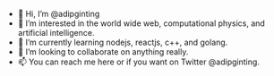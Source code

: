 - 👋 Hi, I’m @adipginting
- 👀 I’m interested in the world wide web, computational physics, and artificial intelligence.
- 🌱 I’m currently learning nodejs, reactjs, c++, and golang.
- 💞️ I’m looking to collaborate on anything really.
- 📫 You can reach me here or if you want on Twitter @adipginting.

<!---
adipginting/adipginting is a ✨ special ✨ repository because its `README.md` (this file) appears on your GitHub profile.
You can click the Preview link to take a look at your changes.
--->

